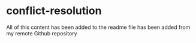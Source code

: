 # conflict-resolution

All of this content has been added to the readme file has been added from my remote Github repository